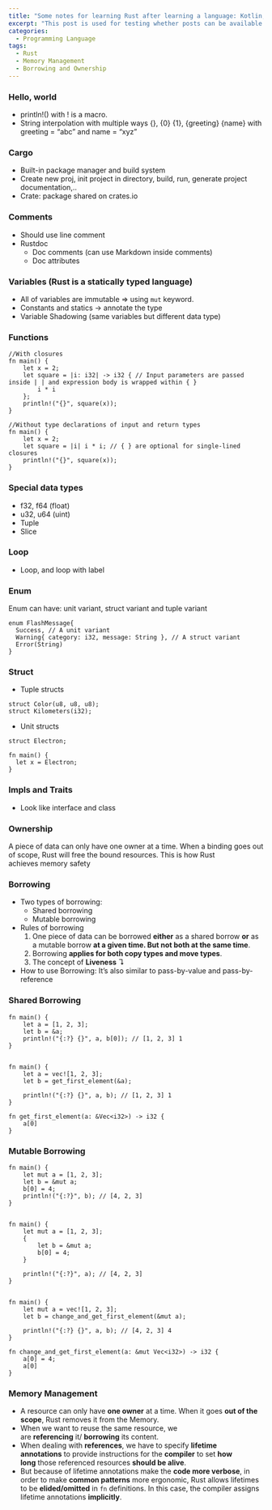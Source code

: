```yaml
---
title: "Some notes for learning Rust after learning a language: Kotlin, Golang or C++,..."
excerpt: "This post is used for testing whether posts can be available on the website. Also, I am learning Rust so I want to post this for sharing."
categories:
  - Programming Language
tags:
  - Rust
  - Memory Management
  - Borrowing and Ownership
---
```


### Hello, world
- println!() with ! is a macro.
- String interpolation with multiple ways {}, {0} {1}, {greeting} {name} with greeting = “abc” and name = “xyz”

### Cargo

- Built-in package manager and build system
- Create new proj, init project in directory, build, run, generate project documentation,..
- Crate: package shared on crates.io

### Comments

- Should use line comment
- Rustdoc
    - Doc comments (can use Markdown inside comments)
    - Doc attributes

### Variables (Rust is a statically typed language)

- All of variables are immutable ⇒ using `mut` keyword.
- Constants and statics → annotate the type
- Variable Shadowing (same variables but different data type)

### Functions
```
//With closures
fn main() {
    let x = 2;
    let square = |i: i32| -> i32 { // Input parameters are passed inside | | and expression body is wrapped within { }
        i * i
    };
    println!("{}", square(x));
}

//Without type declarations of input and return types
fn main() {
    let x = 2;
    let square = |i| i * i; // { } are optional for single-lined closures
    println!("{}", square(x));
}

```

### Special data types
- f32, f64 (float)
- u32, u64 (uint)
- Tuple
- Slice

### Loop
- Loop, and loop with label

### Enum
Enum can have: unit variant, struct variant and tuple variant

```
enum FlashMessage{
  Success, // A unit variant
  Warning{ category: i32, message: String }, // A struct variant
  Error(String)
}
```

### Struct
- Tuple structs

```
struct Color(u8, u8, u8);
struct Kilometers(i32);
```

- Unit structs

```
struct Electron;

fn main() {
  let x = Electron;
}
```

### Impls and Traits
- Look like interface and class

### Ownership
A piece of data can only have one owner at a time. When a binding goes out of scope, Rust will free the bound resources. This is how Rust achieves memory safety

### Borrowing
- Two types of borrowing:
    - Shared borrowing
    - Mutable borrowing
- Rules of borrowing
    1. One piece of data can be borrowed **either** as a shared borrow **or** as a mutable borrow **at a given time. But not both at the same time**.
    2. Borrowing **applies for both copy types and move types**.
    3. The concept of **Liveness** ↴
- How to use Borrowing: It’s also similar to pass-by-value and pass-by-reference

### Shared Borrowing
```
fn main() {
    let a = [1, 2, 3];
    let b = &a;
    println!("{:?} {}", a, b[0]); // [1, 2, 3] 1
}


fn main() {
    let a = vec![1, 2, 3];
    let b = get_first_element(&a);

    println!("{:?} {}", a, b); // [1, 2, 3] 1
}

fn get_first_element(a: &Vec<i32>) -> i32 {
    a[0]
}
```

### Mutable Borrowing
```
fn main() {
    let mut a = [1, 2, 3];
    let b = &mut a;
    b[0] = 4;
    println!("{:?}", b); // [4, 2, 3]
}


fn main() {
    let mut a = [1, 2, 3];
    {
        let b = &mut a;
        b[0] = 4;
    }

    println!("{:?}", a); // [4, 2, 3]
}


fn main() {
    let mut a = vec![1, 2, 3];
    let b = change_and_get_first_element(&mut a);

    println!("{:?} {}", a, b); // [4, 2, 3] 4
}

fn change_and_get_first_element(a: &mut Vec<i32>) -> i32 {
    a[0] = 4;
    a[0]
}
```

### Memory Management
- A resource can only have **one owner** at a time. When it goes **out of the scope**, Rust removes it from the Memory.
- When we want to reuse the same resource, we are **referencing** it/ **borrowing** its content.
- When dealing with **references**, we have to specify **lifetime annotations** to provide instructions for the **compiler** to set **how long** those referenced resources **should be alive**.
- But because of lifetime annotations make the **code more verbose**, in order to make **common patterns** more ergonomic, Rust allows lifetimes to be **elided/omitted** in `fn` definitions. In this case, the compiler assigns lifetime annotations **implicitly**.